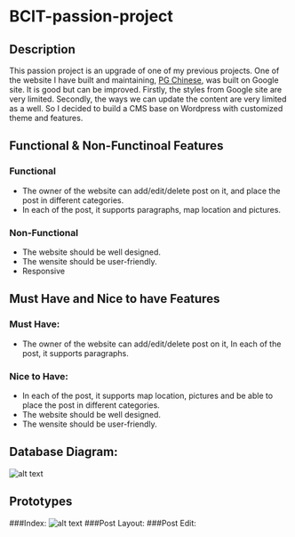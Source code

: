 # BCIT-passion-project
## Description
This passion project is an upgrade of one of my previous projects. One of the website I have built and maintaining, [PG Chinese](https://www.pgchinese.net), was built on Google site. It is good but can be improved. Firstly, the styles from Google site are very limited. Secondly, the ways we can update the content are very limited as a well. So I decided to build a CMS base on Wordpress with customized theme and features. 
## Functional & Non-Functinoal Features
### Functional
* The owner of the website can add/edit/delete post on it, and place the post in different categories.
* In each of the post, it supports paragraphs, map location and pictures.
### Non-Functional
* The website should be well designed.
* The wensite should be user-friendly.
* Responsive
## Must Have and Nice to have Features
### Must Have:
*  The owner of the website can add/edit/delete post on it,  In each of the post, it supports paragraphs.
### Nice to Have:
* In each of the post, it supports map location, pictures and be able to place the post in different categories.
* The website should be well designed.
* The wensite should be user-friendly.
## Database Diagram:
![alt text](https://github.com/xdc811/BCIT-passion-project/raw/master/database%20diagram.jpg)
## Prototypes
###Index:
![alt text](https://github.com/xdc811/BCIT-passion-project/raw/master/pgchinese_index.jpg)
###Post Layout:
###Post Edit:

